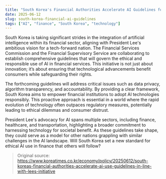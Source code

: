 ```yaml
---
title: "South Korea's Financial Authorities Accelerate AI Guidelines for Ethical Use"
date: 2025-06-12
slug: south-korea-financial-ai-guidelines
tags: ["AI", "finance", "South Korea", "technology"]
---
```


South Korea is taking significant strides in the integration of artificial intelligence within its financial sector, aligning with President Lee's ambitious vision for a tech-forward nation. The Financial Services Commission and the Financial Supervisory Service are collaborating to establish comprehensive guidelines that will govern the ethical and responsible use of AI in financial services. This initiative is not just about innovation; it’s about ensuring that technological advancements benefit consumers while safeguarding their rights.

The forthcoming guidelines will address critical issues such as data privacy, algorithm transparency, and accountability. By providing a clear framework, South Korea aims to empower financial institutions to adopt AI technologies responsibly. This proactive approach is essential in a world where the rapid evolution of technology often outpaces regulatory measures, potentially leading to ethical dilemmas and consumer distrust.

President Lee's advocacy for AI spans multiple sectors, including finance, healthcare, and transportation, highlighting a broader commitment to harnessing technology for societal benefit. As these guidelines take shape, they could serve as a model for other nations grappling with similar challenges in the AI landscape. Will South Korea set a new standard for ethical AI use in finance that others will follow?

> Original source: https://www.koreatimes.co.kr/economy/policy/20250612/south-koreas-financial-authorities-accelerate-ai-use-guidelines-in-line-with-lees-initiative